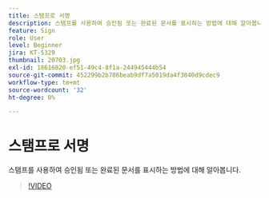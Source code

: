 ```yaml
---
title: 스탬프로 서명
description: 스탬프를 사용하여 승인됨 또는 완료된 문서를 표시하는 방법에 대해 알아봅니다.
feature: Sign
role: User
level: Beginner
jira: KT-5329
thumbnail: 20703.jpg
exl-id: 18616820-ef51-49c4-8f1a-244945444b54
source-git-commit: 452299b2b786beab9df7a5019da4f3840d9cdec9
workflow-type: tm+mt
source-wordcount: '32'
ht-degree: 0%

---
```


# 스탬프로 서명

스탬프를 사용하여 승인됨 또는 완료된 문서를 표시하는 방법에 대해 알아봅니다.

>[!VIDEO](https://video.tv.adobe.com/v/345170?quality=12&learn=on&hidetitle=true)
